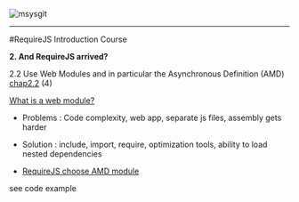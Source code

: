 ![msysgit](http://requirejs.org/i/logo.png)

----
#RequireJS Introduction Course

**2. And RequireJS arrived?**

2.2 Use Web Modules and in particular the Asynchronous Definition (AMD) [chap2.2]() (4)

  [What is a web module?](http://requirejs.org/docs/why.html)

  * Problems : Code complexity, web app, separate js files, assembly gets harder

  * Solution : include, import, require, optimization tools, ability to load nested dependencies

  * [RequireJS choose AMD module](http://requirejs.org/docs/whyamd.html#amd)
  
  see code example